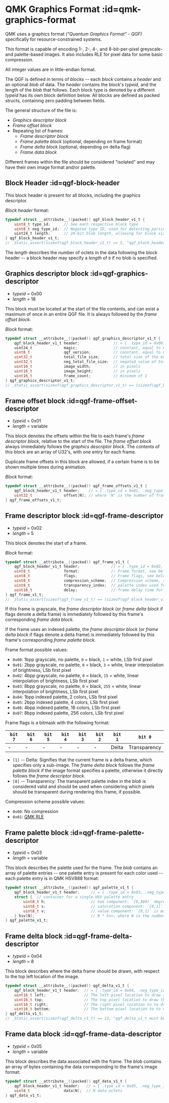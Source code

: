 # QMK Graphics Format :id=qmk-graphics-format

QMK uses a graphics format _("Quantum Graphics Format" - QGF)_ specifically for resource-constrained systems.

This format is capable of encoding 1-, 2-, 4-, and 8-bit-per-pixel greyscale- and palette-based images. It also includes RLE for pixel data for some basic compression.

All integer values are in little-endian format.

The QGF is defined in terms of _blocks_ -- each _block_ contains a _header_ and an optional _blob_ of data. The _header_ contains the block's _typeid_, and the length of the _blob_ that follows. Each block type is denoted by a different _typeid_ has its own block definition below. All blocks are defined as packed structs, containing zero padding between fields.

The general structure of the file is:

* _Graphics descriptor block_
* _Frame offset block_
* Repeating list of frames:
    * _Frame descriptor block_
    * _Frame palette block_ (optional, depending on frame format)
    * _Frame delta block_ (optional, depending on delta flag)
    * _Frame data block_

Different frames within the file should be considered "isolated" and may have their own image format and/or palette.

## Block Header :id=qgf-block-header

This block header is present for all blocks, including the graphics descriptor.

_Block header_ format:

```c
typedef struct __attribute__((packed)) qgf_block_header_v1_t {
    uint8_t type_id;      // See each respective block type
    uint8_t neg_type_id;  // Negated type ID, used for detecting parsing errors
    uint24_t length;      // 24-bit blob length, allowing for block sizes of a maximum of 16MB
} qgf_block_header_v1_t;
// _Static_assert(sizeof(qgf_block_header_v1_t) == 5, "qgf_block_header_v1_t must be 5 bytes in v1 of QGF");
```
The _length_ describes the number of octets in the data following the block header -- a block header may specify a _length_ of `0` if no blob is specified.

## Graphics descriptor block :id=qgf-graphics-descriptor

* _typeid_ = 0x00
* _length_ = 18

This block must be located at the start of the file contents, and can exist a maximum of once in an entire QGF file. It is always followed by the _frame offset block_.

_Block_ format:

```c
typedef struct __attribute__((packed)) qgf_graphics_descriptor_v1_t {
    qgf_block_header_v1_t header;               // = { .type_id = 0x00, .neg_type_id = (~0x00), .length = 18 }
    uint24_t              magic;                // constant, equal to 0x464751 ("QGF")
    uint8_t               qgf_version;          // constant, equal to 0x01
    uint32_t              total_file_size;      // total size of the entire file, starting at offset zero
    uint32_t              neg_total_file_size;  // negated value of total_file_size, used for detecting parsing errors
    uint16_t              image_width;          // in pixels
    uint16_t              image_height;         // in pixels
    uint16_t              frame_count;          // minimum of 1
} qgf_graphics_descriptor_v1_t;
// _Static_assert(sizeof(qgf_graphics_descriptor_v1_t) == (sizeof(qgf_block_header_v1_t) + 18), "qgf_graphics_descriptor_v1_t must be 23 bytes in v1 of QGF");
```

## Frame offset block :id=qgf-frame-offset-descriptor

* _typeid_ = 0x01
* _length_ = variable

This block denotes the offsets within the file to each frame's _frame descriptor block_, relative to the start of the file. The _frame offset block_ always immediately follows the _graphics descriptor block_. The contents of this block are an array of U32's, with one entry for each frame.

Duplicate frame offsets in this block are allowed, if a certain frame is to be shown multiple times during animation.

_Block_ format:

```c
typedef struct __attribute__((packed)) qgf_frame_offsets_v1_t {
    qgf_block_header_v1_t header;    // = { .type_id = 0x01, .neg_type_id = (~0x01), .length = (N * sizeof(uint32_t)) }
    uint32_t              offset[N]; // where 'N' is the number of frames in the file
} qgf_frame_offsets_v1_t;
```

## Frame descriptor block :id=qgf-frame-descriptor

* _typeid_ = 0x02
* _length_ = 5

This block denotes the start of a frame.

_Block_ format:

```c
typedef struct __attribute__((packed)) qgf_frame_v1_t {
    qgf_block_header_v1_t header;              // = { .type_id = 0x02, .neg_type_id = (~0x02), .length = 5 }
    uint8_t               format;              // Frame format, see below.
    uint8_t               flags;               // Frame flags, see below.
    uint8_t               compression_scheme;  // Compression scheme, see below.
    uint8_t               transparency_index;  // palette index used for transparent pixels (not yet implemented)
    uint16_t              delay;               // frame delay time for animations (in units of milliseconds)
} qgf_frame_v1_t;
// _Static_assert(sizeof(qgf_frame_v1_t) == (sizeof(qgf_block_header_v1_t) + 6), "qgf_frame_v1_t must be 11 bytes in v1 of QGF");
```

If this frame is grayscale, the _frame descriptor block_ (or _frame delta block_ if flags denote a delta frame) is immediately followed by this frame's corresponding _frame data block_.

If the frame uses an indexed palette, the _frame descriptor block_ (or _frame delta block_ if flags denote a delta frame) is immediately followed by this frame's corresponding _frame palette block_.

Frame format possible values:

* `0x00`: 1bpp grayscale, no palette, `0` = black, `1` = white, LSb first pixel
* `0x01`: 2bpp grayscale, no palette, `0` = black, `3` = white, linear interpolation of brightness, LSb first pixel
* `0x02`: 4bpp grayscale, no palette, `0` = black, `15` = white, linear interpolation of brightness, LSb first pixel
* `0x03`: 8bpp grayscale, no palette, `0` = black, `255` = white, linear interpolation of brightness, LSb first pixel
* `0x04`: 1bpp indexed palette, 2 colors, LSb first pixel
* `0x05`: 2bpp indexed palette, 4 colors, LSb first pixel
* `0x06`: 4bpp indexed palette, 16 colors, LSb first pixel
* `0x07`: 8bpp indexed palette, 256 colors, LSb first pixel

Frame flags is a bitmask with the following format:

| `bit 7` | `bit 6` | `bit 5` | `bit 4` | `bit 3` | `bit 2` | `bit 1` | `bit 0`      |
|---------|---------|---------|---------|---------|---------|---------|--------------|
| -       | -       | -       | -       | -       | -       | Delta   | Transparency |

* `[1]` -- Delta: Signifies that the current frame is a delta frame, which specifies only a sub-image. The _frame delta block_ follows the _frame palette block_ if the image format specifies a palette, otherwise it directly follows the _frame descriptor block_.
* `[0]` -- Transparency: The transparent palette index in the _blob_ is considered valid and should be used when considering which pixels should be transparent during rendering this frame, if possible.

Compression scheme possible values:

* `0x00`: No compression
* `0x01`: [QMK RLE](quantum_painter_rle.md)

## Frame palette block :id=qgf-frame-palette-descriptor

* _typeid_ = 0x03
* _length_ = variable

This block describes the palette used for the frame. The _blob_ contains an array of palette entries -- one palette entry is present for each color used -- each palette entry is in QMK HSV888 format:

```c
typedef struct __attribute__((packed)) qgf_palette_v1_t {
    qgf_block_header_v1_t header;     // = { .type_id = 0x03, .neg_type_id = (~0x03), .length = (N * 3 * sizeof(uint8_t)) }
    struct {  // container for a single HSV palette entry
        uint8_t h;                    // hue component: `[0,360)` degrees is mapped to `[0,255]` uint8_t.
        uint8_t s;                    // saturation component: `[0,1]` is mapped to `[0,255]` uint8_t.
        uint8_t v;                    // value component: `[0,1]` is mapped to `[0,255]` uint8_t.
    } hsv[N];                         // N * hsv, where N is the number of palette entries depending on the frame format in the descriptor
} qgf_palette_v1_t;
```

## Frame delta block :id=qgf-frame-delta-descriptor

* _typeid_ = 0x04
* _length_ = 8

This block describes where the delta frame should be drawn, with respect to the top left location of the image.

```c
typedef struct __attribute__((packed)) qgf_delta_v1_t {
    qgf_block_header_v1_t header;  // = { .type_id = 0x04, .neg_type_id = (~0x04), .length = 8 }
    uint16_t left;                 // The left pixel location to draw the delta image
    uint16_t top;                  // The top pixel location to draw the delta image
    uint16_t right;                // The right pixel location to to draw the delta image
    uint16_t bottom;               // The bottom pixel location to to draw the delta image
} qgf_delta_v1_t;
// _Static_assert(sizeof(qgf_delta_v1_t) == 13, "qgf_delta_v1_t must be 13 bytes in v1 of QGF");
```

## Frame data block :id=qgf-frame-data-descriptor

* _typeid_ = 0x05
* _length_ = variable

This block describes the data associated with the frame. The _blob_ contains an array of bytes containing the data corresponding to the frame's image format:

```c
typedef struct __attribute__((packed)) qgf_data_v1_t {
    qgf_block_header_v1_t header;   // = { .type_id = 0x05, .neg_type_id = (~0x05), .length = N }
    uint8_t               data[N];  // N data octets
} qgf_data_v1_t;
```
